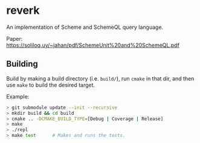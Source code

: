 # reverk

An implementation of Scheme and SchemeQL query language.

Paper: https://soliloq.uy/~jahan/pdf/SchemeUnit%20and%20SchemeQL.pdf

## Building

Build by making a build directory (i.e. `build/`), run `cmake` in that dir, and then use `make` to build the desired target.

Example:

``` bash
> git submodule update --init --recursive
> mkdir build && cd build
> cmake .. -DCMAKE_BUILD_TYPE=[Debug | Coverage | Release]
> make
> ./repl
> make test      # Makes and runs the tests.
```
